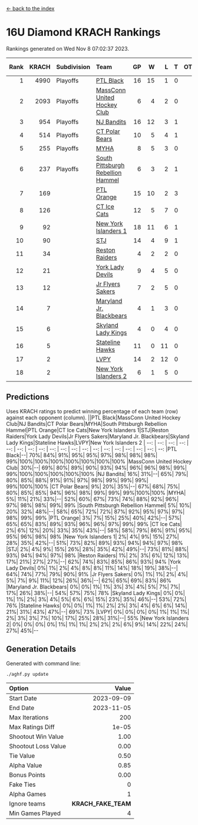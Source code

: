 [<- back to the index](readme.md)
# 16U Diamond KRACH Rankings
Rankings generated on Wed Nov  8 07:02:37 2023.

Rank|KRACH|Subdivision|Team|GP|W|L|T|OTW|OTL|SoS|Exp Wins|Win Diff
---:|---:|:---|:---|---:|---:|---:|---:|---:|---:|---:|---:|---:
1|4990|Playoffs|[PTL Black](https://gamesheetstats.com/seasons/3663/teams/140833/schedule)|16|15|1|0|0|0|428|15.8|-0.0
2|2093|Playoffs|[MassConn United Hockey Club](https://gamesheetstats.com/seasons/3663/teams/140835/schedule)|6|4|2|0|0|0|1735|4.8|-0.0
3|954|Playoffs|[NJ Bandits](https://gamesheetstats.com/seasons/3663/teams/140836/schedule)|16|12|3|1|0|0|648|13.3|-0.0
4|514|Playoffs|[CT Polar Bears](https://gamesheetstats.com/seasons/3663/teams/140834/schedule)|10|5|4|1|0|0|1193|6.3|-0.0
5|255|Playoffs|[MYHA](https://gamesheetstats.com/seasons/3663/teams/140838/schedule)|8|5|3|0|0|0|1231|5.9|0.0
6|237|Playoffs|[South Pittsburgh Rebellion Hammel](https://gamesheetstats.com/seasons/3663/teams/140839/schedule)|6|3|2|1|0|0|838|4.4|0.0
7|169||[PTL Orange](https://gamesheetstats.com/seasons/3663/teams/140842/schedule)|15|10|2|3|1|0|63|12.4|0.0
8|126||[CT Ice Cats](https://gamesheetstats.com/seasons/3663/teams/140846/schedule)|12|5|7|0|0|0|923|5.9|0.0
9|92||[New York Islanders 1](https://gamesheetstats.com/seasons/3663/teams/140847/schedule)|18|11|6|1|2|0|120|12.4|0.0
10|90||[STJ](https://gamesheetstats.com/seasons/3663/teams/140841/schedule)|14|4|9|1|0|1|911|5.4|0.0
11|34||[Reston Raiders](https://gamesheetstats.com/seasons/3663/teams/140850/schedule)|4|2|2|0|1|0|64|2.9|0.0
12|21||[York Lady Devils](https://gamesheetstats.com/seasons/3663/teams/140845/schedule)|9|4|5|0|0|2|572|4.9|0.0
13|12||[Jr Flyers Sakers](https://gamesheetstats.com/seasons/3663/teams/140843/schedule)|7|2|5|0|1|0|177|2.9|0.0
14|7||[Maryland Jr. Blackbears](https://gamesheetstats.com/seasons/3663/teams/140848/schedule)|4|1|3|0|0|1|1049|1.9|0.0
15|6||[Skyland Lady Kings](https://gamesheetstats.com/seasons/3663/teams/140849/schedule)|4|0|4|0|0|0|105|0.9|0.0
16|5||[Stateline Hawks](https://gamesheetstats.com/seasons/3663/teams/140840/schedule)|11|0|11|0|0|1|1511|0.9|0.0
17|2||[LVPY](https://gamesheetstats.com/seasons/3663/teams/140844/schedule)|14|2|12|0|0|0|159|2.9|0.0
18|2||[New York Islanders 2](https://gamesheetstats.com/seasons/3663/teams/140851/schedule)|6|1|5|0|0|0|59|1.9|0.0

## Predictions
Uses KRACH ratings to predict winning percentage of each team (row) against each opponent (column).
||PTL Black|MassConn United Hockey Club|NJ Bandits|CT Polar Bears|MYHA|South Pittsburgh Rebellion Hammel|PTL Orange|CT Ice Cats|New York Islanders 1|STJ|Reston Raiders|York Lady Devils|Jr Flyers Sakers|Maryland Jr. Blackbears|Skyland Lady Kings|Stateline Hawks|LVPY|New York Islanders 2
| --: | --: | --: | --: | --: | --: | --: | --: | --: | --: | --: | --: | --: | --: | --: | --: | --: | --: | --: 
|PTL Black|--| 70%| 84%| 91%| 95%| 95%| 97%| 98%| 98%| 98%| 99%|100%|100%|100%|100%|100%|100%|100%
|MassConn United Hockey Club| 30%|--| 69%| 80%| 89%| 90%| 93%| 94%| 96%| 96%| 98%| 99%| 99%|100%|100%|100%|100%|100%
|NJ Bandits| 16%| 31%|--| 65%| 79%| 80%| 85%| 88%| 91%| 91%| 97%| 98%| 99%| 99%| 99%| 99%|100%|100%
|CT Polar Bears|  9%| 20%| 35%|--| 67%| 68%| 75%| 80%| 85%| 85%| 94%| 96%| 98%| 99%| 99%| 99%|100%|100%
|MYHA|  5%| 11%| 21%| 33%|--| 52%| 60%| 67%| 73%| 74%| 88%| 92%| 96%| 97%| 98%| 98%| 99%| 99%
|South Pittsburgh Rebellion Hammel|  5%| 10%| 20%| 32%| 48%|--| 58%| 65%| 72%| 72%| 87%| 92%| 95%| 97%| 97%| 98%| 99%| 99%
|PTL Orange|  3%|  7%| 15%| 25%| 40%| 42%|--| 57%| 65%| 65%| 83%| 89%| 93%| 96%| 96%| 97%| 99%| 99%
|CT Ice Cats|  2%|  6%| 12%| 20%| 33%| 35%| 43%|--| 58%| 58%| 79%| 86%| 91%| 95%| 95%| 96%| 98%| 98%
|New York Islanders 1|  2%|  4%|  9%| 15%| 27%| 28%| 35%| 42%|--| 51%| 73%| 82%| 89%| 93%| 94%| 94%| 97%| 98%
|STJ|  2%|  4%|  9%| 15%| 26%| 28%| 35%| 42%| 49%|--| 73%| 81%| 88%| 93%| 94%| 94%| 97%| 98%
|Reston Raiders|  1%|  2%|  3%|  6%| 12%| 13%| 17%| 21%| 27%| 27%|--| 62%| 74%| 83%| 85%| 86%| 93%| 94%
|York Lady Devils|  0%|  1%|  2%|  4%|  8%|  8%| 11%| 14%| 18%| 19%| 38%|--| 64%| 74%| 77%| 79%| 90%| 91%
|Jr Flyers Sakers|  0%|  1%|  1%|  2%|  4%|  5%|  7%|  9%| 11%| 12%| 26%| 36%|--| 62%| 65%| 69%| 83%| 86%
|Maryland Jr. Blackbears|  0%|  0%|  1%|  1%|  3%|  3%|  4%|  5%|  7%|  7%| 17%| 26%| 38%|--| 54%| 57%| 75%| 78%
|Skyland Lady Kings|  0%|  0%|  1%|  1%|  2%|  3%|  4%|  5%|  6%|  6%| 15%| 23%| 35%| 46%|--| 53%| 72%| 76%
|Stateline Hawks|  0%|  0%|  1%|  1%|  2%|  2%|  3%|  4%|  6%|  6%| 14%| 21%| 31%| 43%| 47%|--| 69%| 73%
|LVPY|  0%|  0%|  0%|  0%|  1%|  1%|  1%|  2%|  3%|  3%|  7%| 10%| 17%| 25%| 28%| 31%|--| 55%
|New York Islanders 2|  0%|  0%|  0%|  0%|  1%|  1%|  1%|  2%|  2%|  2%|  6%|  9%| 14%| 22%| 24%| 27%| 45%|--

## Generation Details

Generated with command line:
```
./aghf.py update
```

| Option | Value |
| :----- | ----: |
| Start Date | 2023-09-09 |
| End Date | 2023-11-05 |
| Max Iterations | 200 |
| Max Ratings Diff | 1e-05 |
| Shootout Win Value | 1.00 |
| Shootout Loss Value | 0.00 |
| Tie Value | 0.50 |
| Alpha Value | 0.85 |
| Bonus Points | 0.00 |
| Fake Ties | 0 |
| Alpha Games | 1 |
| Ignore teams | __KRACH_FAKE_TEAM__ |
| Min Games Played | 4 |

